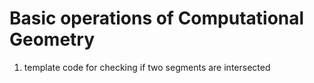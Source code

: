 # Basic operations of Computational Geometry

1. template code for checking if two segments are intersected
